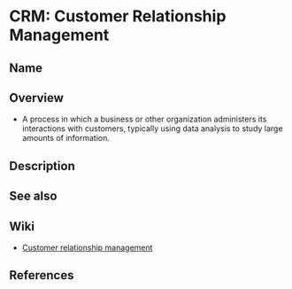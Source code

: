 # CRM: Customer Relationship Management

## Name

## Overview
- A process in which a business or other organization administers its interactions with customers, typically using data analysis to study large amounts of information.

## Description

## See also

## Wiki
- [Customer relationship management](https://en.wikipedia.org/wiki/Customer_relationship_management)

## References
